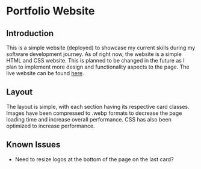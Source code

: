 # Portfolio Website
## Introduction
This is a simple website (deployed) to showcase my current skills during my software development journey. As of right now, the website is a simple
HTML and CSS website. This is planned to be changed in the future as I plan to implement more design and functionality aspects to the page. The live website can be found [here](https://williamandrews.net).

## Layout
The layout is simple, with each section having its respective card classes. Images have been compressed to .webp formats to decrease the page loading time
and increase overall performance. CSS has also been optimized to increase performance. 

## Known Issues
* Need to resize logos at the bottom of the page on the last card?
